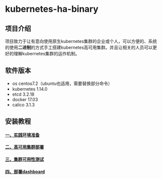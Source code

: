 # kubernetes-ha-binary

## 项目介绍
项目致力于让有意向使用原生kubernetes集群的企业或个人，可以方便的、系统的使用**二进制**的方式手工搭建kubernetes高可用集群。并且让相关的人员可以更好的理解kubernetes集群的运作机制。

## 软件版本
- os centos7.2（ubuntu也适用，需要替换部分命令）
- kubernetes 1.14.0
- etcd 3.2.18
- docker 17.03
- calico 3.1.3

## 安装教程
#### [一、实践环境准备][1]
#### [二、高可用集群部署][2]
#### [三、集群可用性测试][3]
#### [四、部署dashboard][4]

[1]:https://gitee.com/fandd/kubernetes-ha-binary/blob/master/docs/1-prepare.md
[2]:https://gitee.com/fandd/kubernetes-ha-binary/blob/master/docs/2-ha-deploy.md
[3]:https://gitee.com/fandd/kubernetes-ha-binary/blob/master/docs/3-test.md
[4]:https://gitee.com/fandd/kubernetes-ha-binary/blob/master/docs/4-dashboard.md
